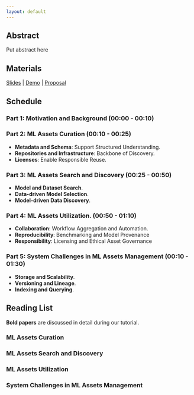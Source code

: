 ```yaml
---
layout: default
---
```


## Abstract
Put abstract here

## Materials

[Slides]() | [Demo]() | [Proposal]()

## Schedule

### Part 1: Motivation and Background (00:00 - 00:10)

### Part 2: ML Assets Curation (00:10 - 00:25) 

- **Metadata and Schema**: Support Structured Understanding.
- **Repositories and Infrastructure**: Backbone of Discovery.
- **Licenses**: Enable Responsible Reuse.

### Part 3: ML Assets Search and Discovery (00:25 - 00:50)

- **Model and Dataset Search**.
- **Data-driven Model Selection**.
- **Model-driven Data Discovery**.

### Part 4: ML Assets Utilization. (00:50 - 01:10)

- **Collaboration**: Workflow Aggregation and Automation.
- **Reproducibility**: Benchmarking and Model Provenance
- **Responsibility**: Licensing and Ethical Asset Governance

### Part 5: System Challenges in ML Assets Management (00:10 - 01:30)

- **Storage and Scalability**.
- **Versioning and Lineage**.
- **Indexing and Querying**.

## Reading List

**Bold papers** are discussed in detail during our tutorial.

### ML Assets Curation

### ML Assets Search and Discovery

### ML Assets Utilization

### System Challenges in ML Assets Management
